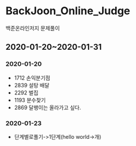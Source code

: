 # BackJoon_Online_Judge
백준온라인저지 문제풀이

## 2020-01-20~2020-01-31
### 2020-01-20
- 1712 손익분기점
- 2839 설탕 배달
- 2292 벌집
- 1193 분수찾기
- 2869 달팽이는 올라가고 싶다.
### 2020-01-23
- 단계별로풀기->1단계(hello world->개)
